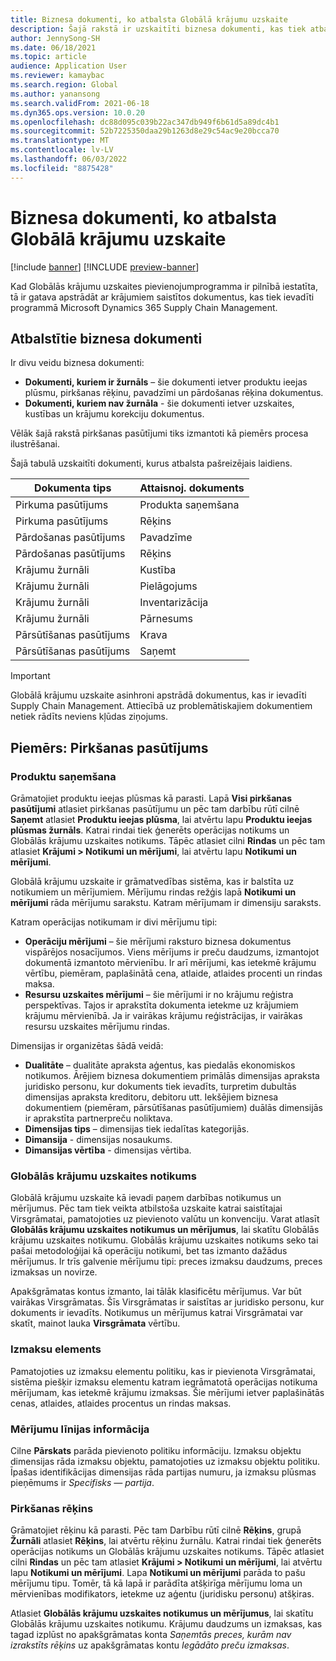 ```yaml
---
title: Biznesa dokumenti, ko atbalsta Globālā krājumu uzskaite
description: Šajā rakstā ir uzskaitīti biznesa dokumenti, kas tiek atbalstīti ar globālo krājumu uzskaiti. Tajā sniegts arī detalizēts piemērs par pirkšanas pasūtījuma dokumentiem.
author: JennySong-SH
ms.date: 06/18/2021
ms.topic: article
audience: Application User
ms.reviewer: kamaybac
ms.search.region: Global
ms.author: yanansong
ms.search.validFrom: 2021-06-18
ms.dyn365.ops.version: 10.0.20
ms.openlocfilehash: dc88d095c039b22ac347db949f6b61d5a89dc4b1
ms.sourcegitcommit: 52b7225350daa29b1263d8e29c54ac9e20bcca70
ms.translationtype: MT
ms.contentlocale: lv-LV
ms.lasthandoff: 06/03/2022
ms.locfileid: "8875428"
---
```

# <a name="business-documents-supported-by-global-inventory-accounting"></a>Biznesa dokumenti, ko atbalsta Globālā krājumu uzskaite

[!include [banner](../includes/banner.md)]
[!INCLUDE [preview-banner](../includes/preview-banner.md)]
<!--KFM: Preview until 4/30/2022 -->

Kad Globālās krājumu uzskaites pievienojumprogramma ir pilnībā iestatīta, tā ir gatava apstrādāt ar krājumiem saistītos dokumentus, kas tiek ievadīti programmā Microsoft Dynamics 365 Supply Chain Management.

## <a name="supported-business-documents"></a>Atbalstītie biznesa dokumenti

Ir divu veidu biznesa dokumenti:

- **Dokumenti, kuriem ir žurnāls** – šie dokumenti ietver produktu ieejas plūsmu, pirkšanas rēķinu, pavadzīmi un pārdošanas rēķina dokumentus.
- **Dokumenti, kuriem nav žurnāla** - šie dokumenti ietver uzskaites, kustības un krājumu korekciju dokumentus.

Vēlāk šajā rakstā pirkšanas pasūtījumi tiks izmantoti kā piemērs procesa ilustrēšanai.

Šajā tabulā uzskaitīti dokumenti, kurus atbalsta pašreizējais laidiens.

| Dokumenta tips      | Attaisnoj. dokuments        |
|--------------------|-----------------|
| Pirkuma pasūtījums     | Produkta saņemšana |
| Pirkuma pasūtījums     | Rēķins         |
| Pārdošanas pasūtījums        | Pavadzīme    |
| Pārdošanas pasūtījums        | Rēķins         |
| Krājumu žurnāli | Kustība        |
| Krājumu žurnāli | Pielāgojums      |
| Krājumu žurnāli | Inventarizācija        |
| Krājumu žurnāli | Pārnesums        |
| Pārsūtīšanas pasūtījums     | Krava        |
| Pārsūtīšanas pasūtījums     | Saņemt         |

> [!IMPORTANT]
> Globālā krājumu uzskaite asinhroni apstrādā dokumentus, kas ir ievadīti Supply Chain Management. Attiecībā uz problemātiskajiem dokumentiem netiek rādīts neviens kļūdas ziņojums.

## <a name="example-purchase-order"></a>Piemērs: Pirkšanas pasūtījums

### <a name="product-receipt"></a>Produktu saņemšana

Grāmatojiet produktu ieejas plūsmas kā parasti. Lapā **Visi pirkšanas pasūtījumi** atlasiet pirkšanas pasūtījumu un pēc tam darbību rūtī cilnē **Saņemt** atlasiet **Produktu ieejas plūsma**, lai atvērtu lapu **Produktu ieejas plūsmas žurnāls**. Katrai rindai tiek ģenerēts operācijas notikums un Globālās krājumu uzskaites notikums. Tāpēc atlasiet cilni **Rindas** un pēc tam atlasiet **Krājumi \> Notikumi un mērījumi**, lai atvērtu lapu **Notikumi un mērījumi**.

Globālā krājumu uzskaite ir grāmatvedības sistēma, kas ir balstīta uz notikumiem un mērījumiem. Mērījumu rindas režģis lapā **Notikumi un mērījumi** rāda mērījumu sarakstu. Katram mērījumam ir dimensiju saraksts.

Katram operācijas notikumam ir divi mērījumu tipi:

- **Operāciju mērījumi** – šie mērījumi raksturo biznesa dokumentus vispārējos nosacījumos. Viens mērījums ir preču daudzums, izmantojot dokumentā izmantoto mērvienību. Ir arī mērījumi, kas ietekmē krājumu vērtību, piemēram, paplašinātā cena, atlaide, atlaides procenti un rindas maksa.
- **Resursu uzskaites mērījumi** – šie mērījumi ir no krājumu reģistra perspektīvas. Tajos ir aprakstīta dokumenta ietekme uz krājumiem krājumu mērvienībā. Ja ir vairākas krājumu reģistrācijas, ir vairākas resursu uzskaites mērījumu rindas.

Dimensijas ir organizētas šādā veidā:

- **Dualitāte** – dualitāte apraksta aģentus, kas piedalās ekonomiskos notikumos. Ārējiem biznesa dokumentiem primālās dimensijas apraksta juridisko personu, kur dokuments tiek ievadīts, turpretim dubultās dimensijas apraksta kreditoru, debitoru utt. Iekšējiem biznesa dokumentiem (piemēram, pārsūtīšanas pasūtījumiem) duālās dimensijās ir aprakstīta partnerpreču noliktava.
- **Dimensijas tips** – dimensijas tiek iedalītas kategorijās.
- **Dimansija** - dimensijas nosaukums.
- **Dimansijas vērtība** - dimensijas vērtiba.

### <a name="global-inventory-accounting-event"></a>Globālās krājumu uzskaites notikums

Globālā krājumu uzskaite kā ievadi paņem darbības notikumus un mērījumus. Pēc tam tiek veikta atbilstoša uzskaite katrai saistītajai Virsgrāmatai, pamatojoties uz pievienoto valūtu un konvenciju. Varat atlasīt **Globālās krājumu uzskaites notikumus un mērījumus**, lai skatītu Globālās krājumu uzskaites notikumu. Globālās krājumu uzskaites notikums seko tai pašai metodoloģijai kā operāciju notikumi, bet tas izmanto dažādus mērījumus. Ir trīs galvenie mērījumu tipi: preces izmaksu daudzums, preces izmaksas un novirze.

Apakšgrāmatas kontus izmanto, lai tālāk klasificētu mērījumus. Var būt vairākas Virsgrāmatas. Šīs Virsgrāmatas ir saistītas ar juridisko personu, kur dokuments ir ievadīts. Notikumus un mērījumus katrai Virsgrāmatai var skatīt, mainot lauka **Virsgrāmata** vērtību.

### <a name="cost-element"></a>Izmaksu elements

Pamatojoties uz izmaksu elementu politiku, kas ir pievienota Virsgrāmatai, sistēma piešķir izmaksu elementu katram iegrāmatotā operācijas notikuma mērījumam, kas ietekmē krājumu izmaksas. Šie mērījumi ietver paplašinātās cenas, atlaides, atlaides procentus un rindas maksas.

### <a name="measurement-line-details"></a>Mērījumu līnijas informācija

Cilne **Pārskats** parāda pievienoto politiku informāciju. Izmaksu objektu dimensijas rāda izmaksu objektu, pamatojoties uz izmaksu objektu politiku. Īpašas identifikācijas dimensijas rāda partijas numuru, ja izmaksu plūsmas pieņēmums ir *Specifisks — partija*.

### <a name="purchase-invoice"></a>Pirkšanas rēķins

Grāmatojiet rēķinu kā parasti. Pēc tam Darbību rūtī cilnē **Rēķins**, grupā **Žurnāli** atlasiet **Rēķins**, lai atvērtu rēķinu žurnālu. Katrai rindai tiek ģenerēts operācijas notikums un Globālās krājumu uzskaites notikums. Tāpēc atlasiet cilni **Rindas** un pēc tam atlasiet **Krājumi \> Notikumi un mērījumi**, lai atvērtu lapu **Notikumi un mērījumi**. Lapa **Notikumi un mērījumi** parāda to pašu mērījumu tipu. Tomēr, tā kā lapā ir parādīta atšķirīga mērījumu loma un mērvienības modifikators, ietekme uz aģentu (juridisku personu) atšķiras.

Atlasiet **Globālās krājumu uzskaites notikumus un mērījumus**, lai skatītu Globālās krājumu uzskaites notikumu. Krājumu daudzums un izmaksas, kas tagad izplūst no apakšgrāmatas konta *Saņemtās preces, kurām nav izrakstīts rēķins* uz apakšgrāmatas kontu *Iegādāto preču izmaksas*.
